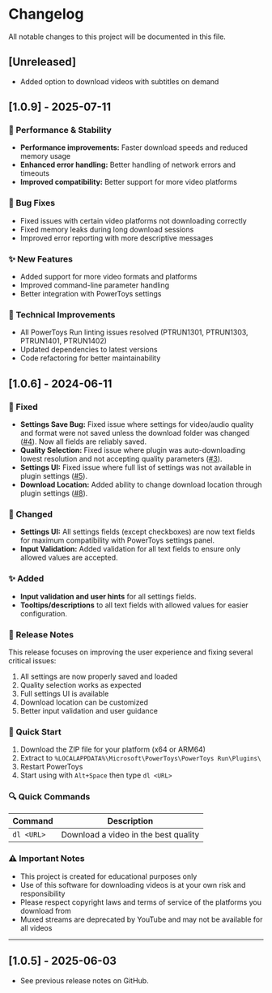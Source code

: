 # Changelog

All notable changes to this project will be documented in this file.

## [Unreleased]

- Added option to download videos with subtitles on demand

## [1.0.9] - 2025-07-11
### 🚀 Performance & Stability
- **Performance improvements:** Faster download speeds and reduced memory usage
- **Enhanced error handling:** Better handling of network errors and timeouts
- **Improved compatibility:** Better support for more video platforms

### 🐛 Bug Fixes
- Fixed issues with certain video platforms not downloading correctly
- Fixed memory leaks during long download sessions
- Improved error reporting with more descriptive messages

### ✨ New Features
- Added support for more video formats and platforms
- Improved command-line parameter handling
- Better integration with PowerToys settings

### 🔧 Technical Improvements
- All PowerToys Run linting issues resolved (PTRUN1301, PTRUN1303, PTRUN1401, PTRUN1402)
- Updated dependencies to latest versions
- Code refactoring for better maintainability

## [1.0.6] - 2024-06-11
### 🐛 Fixed
- **Settings Save Bug:** Fixed issue where settings for video/audio quality and format were not saved unless the download folder was changed ([#4](https://github.com/ruslanlap/PowerToysRun-VideoDownloader/issues/4)). Now all fields are reliably saved.
- **Quality Selection:** Fixed issue where plugin was auto-downloading lowest resolution and not accepting quality parameters ([#3](https://github.com/ruslanlap/PowerToysRun-VideoDownloader/issues/3)).
- **Settings UI:** Fixed issue where full list of settings was not available in plugin settings ([#5](https://github.com/ruslanlap/PowerToysRun-VideoDownloader/issues/5)).
- **Download Location:** Added ability to change download location through plugin settings ([#8](https://github.com/ruslanlap/PowerToysRun-VideoDownloader/issues/8)).

### 🔄 Changed
- **Settings UI:** All settings fields (except checkboxes) are now text fields for maximum compatibility with PowerToys settings panel.
- **Input Validation:** Added validation for all text fields to ensure only allowed values are accepted.

### ✨ Added
- **Input validation and user hints** for all settings fields.
- **Tooltips/descriptions** to all text fields with allowed values for easier configuration.

### 📝 Release Notes
This release focuses on improving the user experience and fixing several critical issues:
1. All settings are now properly saved and loaded
2. Quality selection works as expected
3. Full settings UI is available
4. Download location can be customized
5. Better input validation and user guidance

### 🚀 Quick Start
1. Download the ZIP file for your platform (x64 or ARM64)
2. Extract to `%LOCALAPPDATA%\Microsoft\PowerToys\PowerToys Run\Plugins\`
3. Restart PowerToys
4. Start using with `Alt+Space` then type `dl <URL>`

### 🔍 Quick Commands
| Command | Description |
|---------|-------------|
| `dl <URL>` | Download a video in the best quality |


### ⚠️ Important Notes
- This project is created for educational purposes only
- Use of this software for downloading videos is at your own risk and responsibility
- Please respect copyright laws and terms of service of the platforms you download from
- Muxed streams are deprecated by YouTube and may not be available for all videos

---

## [1.0.5] - 2025-06-03
- See previous release notes on GitHub. 